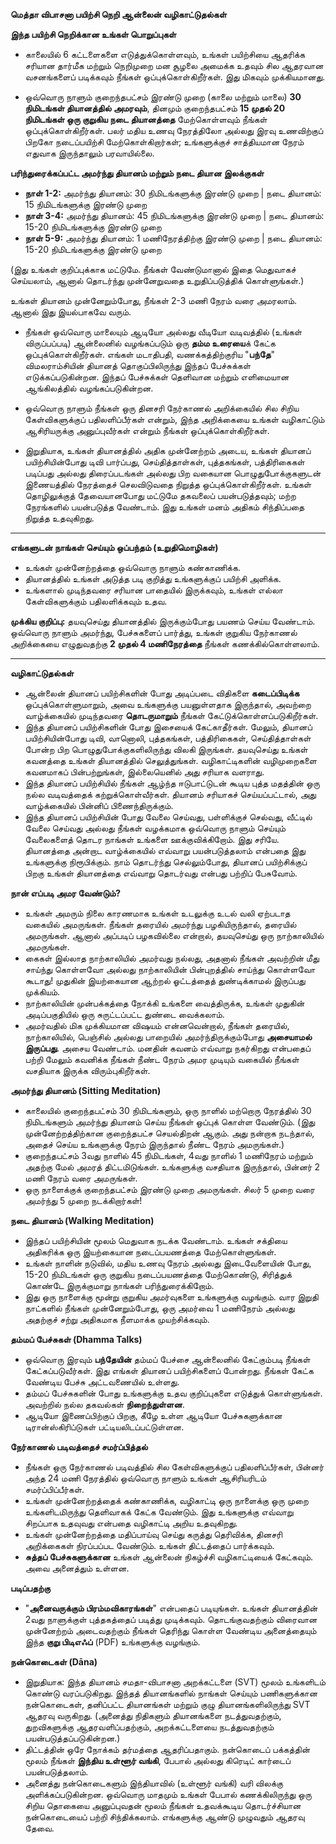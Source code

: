 **மெத்தா விபாசனா பயிற்சி நெறி ஆன்லைன் வழிகாட்டுதல்கள்**

**இந்த பயிற்சி நெறிக்கான உங்கள் பொறுப்புகள்**

* காலையில் 6 கட்டளைகளை எடுத்துக்கொள்ளவும், உங்கள் பயிற்சியை ஆதரிக்க சரியான தார்மீக மற்றும் நெறிமுறை மன சூழலை அமைக்க உதவும் சில ஆதரவான வசனங்களைப் படிக்கவும் நீங்கள் ஒப்புக்கொள்கிறீர்கள். இது மிகவும் முக்கியமானது.

* ஒவ்வொரு நாளும் குறைந்தபட்சம் இரண்டு முறை (காலை மற்றும் மாலை) **30 நிமிடங்கள் தியானத்தில் அமரவும்**, தினமும் குறைந்தபட்சம் **15 முதல் 20 நிமிடங்கள் ஒரு குறுகிய நடை தியானத்தை** மேற்கொள்ளவும் நீங்கள் ஒப்புக்கொள்கிறீர்கள். பலர் மதிய உணவு நேரத்திலோ அல்லது இரவு உணவிற்குப் பிறகோ நடைப்பயிற்சி மேற்கொள்கிறார்கள்; உங்களுக்குச் சாத்தியமான நேரம் எதுவாக இருந்தாலும் பரவாயில்லை.

**பரிந்துரைக்கப்பட்ட அமர்ந்து தியானம் மற்றும் நடை தியான இலக்குகள்**

* **நாள் 1-2:** அமர்ந்து தியானம்: 30 நிமிடங்களுக்கு இரண்டு முறை | நடை தியானம்: 15 நிமிடங்களுக்கு இரண்டு முறை
* **நாள் 3-4:** அமர்ந்து தியானம்: 45 நிமிடங்களுக்கு இரண்டு முறை | நடை தியானம்: 15-20 நிமிடங்களுக்கு இரண்டு முறை
* **நாள் 5-9:** அமர்ந்து தியானம்: 1 மணிநேரத்திற்கு இரண்டு முறை | நடை தியானம்: 15-20 நிமிடங்களுக்கு இரண்டு முறை

(இது உங்கள் குறிப்புக்காக மட்டுமே. நீங்கள் வேண்டுமானால் இதை மெதுவாகச் செய்யலாம், ஆனால் தொடர்ந்து முன்னேறுவதை உறுதிப்படுத்திக் கொள்ளுங்கள்.)

உங்கள் தியானம் முன்னேறும்போது, ​​நீங்கள் 2-3 மணி நேரம் வரை அமரலாம். ஆனால் இது இயல்பாகவே வரும்.

* நீங்கள் ஒவ்வொரு மாலையும் ஆடியோ அல்லது வீடியோ வடிவத்தில் (உங்கள் விருப்பப்படி) ஆன்லைனில் வழங்கப்படும் ஒரு **தம்ம உரையை**க் கேட்க ஒப்புக்கொள்கிறீர்கள். எங்கள் மடாதிபதி, வணக்கத்திற்குரிய "**பந்தே**" விமலராம்சியின் தியானத் தொகுப்பிலிருந்து இந்தப் பேச்சுக்கள் எடுக்கப்படுகின்றன. இந்தப் பேச்சுக்கள் தெளிவான மற்றும் எளிமையான ஆங்கிலத்தில் வழங்கப்படுகின்றன.

* ஒவ்வொரு நாளும் நீங்கள் ஒரு தினசரி நேர்காணல் அறிக்கையில் சில சிறிய கேள்விகளுக்குப் பதிலளிப்பீர்கள் என்றும், இந்த அறிக்கையை உங்கள் வழிகாட்டும் ஆசிரியருக்கு அனுப்புவீர்கள் என்றும் நீங்கள் ஒப்புக்கொள்கிறீர்கள்.

* இறுதியாக, உங்கள் தியானத்தில் அதிக முன்னேற்றம் அடைய, உங்கள் தியானப் பயிற்சியின்போது டிவி பார்ப்பது, செய்தித்தாள்கள், புத்தகங்கள், பத்திரிகைகள் படிப்பது அல்லது திரைப்படங்கள் அல்லது பிற வகையான பொழுதுபோக்குகளுடன் இணையத்தில் நேரத்தைச் செலவிடுவதை நிறுத்த ஒப்புக்கொள்கிறீர்கள். உங்கள் தொழிலுக்குத் தேவையானபோது மட்டுமே தகவலைப் பயன்படுத்தவும்; மற்ற நேரங்களில் பயன்படுத்த வேண்டாம். இது உங்கள் மனம் அதிகம் சிந்திப்பதை நிறுத்த உதவுகிறது.

---
**எங்களுடன் நாங்கள் செய்யும் ஒப்பந்தம் (உறுதிமொழிகள்)**

* உங்கள் முன்னேற்றத்தை ஒவ்வொரு நாளும் கண்காணிக்க.
* தியானத்தில் உங்கள் அடுத்த படி குறித்து உங்களுக்குப் பயிற்சி அளிக்க.
* உங்களால் முடிந்தவரை சரியான பாதையில் இருக்கவும், உங்கள் எல்லா கேள்விகளுக்கும் பதிலளிக்கவும் உதவ.

**முக்கிய குறிப்பு:** தயவுசெய்து தியானத்தில் இருக்கும்போது பயணம் செய்ய வேண்டாம். ஒவ்வொரு நாளும் அமர்ந்து, பேச்சுகளைப் பார்த்து, உங்கள் குறுகிய நேர்காணல் அறிக்கையை எழுதுவதற்கு **2 முதல் 4 மணிநேரத்தை** நீங்கள் கணக்கில்கொள்ளலாம்.

---
**வழிகாட்டுதல்கள்**

* ஆன்லைன் தியானப் பயிற்சிகளின் போது அடிப்படை விதிகளை **கடைப்பிடிக்க** ஒப்புக்கொள்ளுமாறும், அவை உங்களுக்கு பயனுள்ளதாக இருந்தால், அவற்றை வாழ்க்கையில் முடிந்தவரை **தொடருமாறும்** நீங்கள் கேட்டுக்கொள்ளப்படுகிறீர்கள்.
* இந்த தியானப் பயிற்சிகளின் போது இசையைக் கேட்காதீர்கள். மேலும், தியானப் பயிற்சியின்போது டிவி, வானொலி, புத்தகங்கள், பத்திரிகைகள், செய்தித்தாள்கள் போன்ற பிற பொழுதுபோக்குகளிலிருந்து விலகி இருங்கள். தயவுசெய்து உங்கள் கவனத்தை உங்கள் தியானத்தில் செலுத்துங்கள். வழிகாட்டிகளின் வழிமுறைகளை கவனமாகப் பின்பற்றுங்கள், இல்லையெனில் அது சரியாக வளராது.
* இந்த தியானப் பயிற்சியில் நீங்கள் ஆழ்ந்த ஈடுபாட்டுடன் கூடிய புத்த மதத்தின் ஒரு நல்ல வடிவத்தைக் கற்றுக்கொள்வீர்கள். தியானம் சரியாகச் செய்யப்பட்டால், அது வாழ்க்கையில் பின்னிப் பிணைந்திருக்கும்.
* இந்த தியானப் பயிற்சியின் போது வேலை செய்வது, பள்ளிக்குச் செல்வது, வீட்டில் வேலை செய்வது அல்லது நீங்கள் வழக்கமாக ஒவ்வொரு நாளும் செய்யும் வேலைகளைத் தொடர நாங்கள் உங்களை ஊக்குவிக்கிறோம். இது சரியே. தியானத்தை அன்றாட வாழ்க்கையில் எவ்வாறு பயன்படுத்தலாம் என்பதை இது உங்களுக்கு நிரூபிக்கும். நாம் தொடர்ந்து செல்லும்போது, ​​தியானப் பயிற்சிக்குப் பிறகு உங்கள் தியானத்தை எவ்வாறு தொடர்வது என்பது பற்றிப் பேசுவோம்.

**நான் எப்படி அமர வேண்டும்?**

* உங்கள் அமரும் நிலை காரணமாக உங்கள் உடலுக்கு உடல் வலி ஏற்படாத வகையில் அமருங்கள். நீங்கள் தரையில் அமர்ந்து பழகியிருந்தால், தரையில் அமருங்கள். ஆனால் அப்படிப் பழகவில்லை என்றால், தயவுசெய்து ஒரு நாற்காலியில் அமருங்கள்.
* கைகள் இல்லாத நாற்காலியில் அமர்வது நல்லது, அதனால் நீங்கள் அவற்றின் மீது சாய்ந்து கொள்ளவோ ​​அல்லது நாற்காலியின் பின்புறத்தில் சாய்ந்து கொள்ளவோ ​​கூடாது! முதுகின் இயற்கையான ஆற்றல் ஓட்டத்தைத் துண்டிக்காமல் இருப்பது முக்கியம்.
* நாற்காலியின் முன்பக்கத்தை நோக்கி உங்களை வைத்திருக்க, உங்கள் முதுகின் அடிப்பகுதியில் ஒரு சுருட்டப்பட்ட துண்டை வைக்கலாம்.
* அமர்வதில் மிக முக்கியமான விஷயம் என்னவென்றால், நீங்கள் தரையில், நாற்காலியில், பெஞ்சில் அல்லது பாறையில் அமர்ந்திருக்கும்போது **அசையாமல் இருப்பது**. அசைய வேண்டாம். மனதின் கவனம் எவ்வாறு நகர்கிறது என்பதைப் பற்றி மேலும் கவனிக்க நீங்கள் நீண்ட நேரம் அமர முடியும் வகையில் நீங்கள் வசதியாக இருக்க விரும்புகிறீர்கள்.

**அமர்ந்து தியானம் (Sitting Meditation)**

* காலையில் குறைந்தபட்சம் 30 நிமிடங்களும், ஒரு நாளில் மற்றொரு நேரத்தில் 30 நிமிடங்களும் அமர்ந்து தியானம் செய்ய நீங்கள் ஒப்புக் கொள்ள வேண்டும். (இது முன்னேற்றத்திற்கான குறைந்தபட்ச செயல்திறன் ஆகும். அது நன்றாக நடந்தால், அதைச் செய்ய உங்களுக்கு நேரம் இருந்தால் நீண்ட நேரம் அமருங்கள்.)
* குறைந்தபட்சம் 3வது நாளில் 45 நிமிடங்கள், 4வது நாளில் 1 மணிநேரம் மற்றும் அதற்கு மேல் அமரத் திட்டமிடுங்கள். உங்களுக்கு வசதியாக இருந்தால், பின்னர் 2 மணி நேரம் வரை அமருங்கள்.
* ஒரு நாளைக்குக் குறைந்தபட்சம் இரண்டு முறை அமருங்கள். சிலர் 5 முறை வரை அமர்ந்து 5 முறை நடக்கிறார்கள்!

**நடை தியானம் (Walking Meditation)**

* இந்தப் பயிற்சியின் மூலம் மெதுவாக நடக்க வேண்டாம். உங்கள் சக்தியை அதிகரிக்க ஒரு இயற்கையான நடைப்பயணத்தை மேற்கொள்ளுங்கள்.
* உங்கள் நாளின் நடுவில், மதிய உணவு நேரம் அல்லது இடைவேளையின் போது, ​​15-20 நிமிடங்கள் ஒரு குறுகிய நடைப்பயணத்தை மேற்கொண்டு, சிரித்துக் கொண்டே இருக்குமாறு நாங்கள் பரிந்துரைக்கிறோம்.
* இது ஒரு நாளைக்கு மூன்று குறுகிய அமர்வுகளை உங்களுக்கு வழங்கும். வார இறுதி நாட்களில் நீங்கள் முன்னேறும்போது, ​​ஒரு அமர்வை 1 மணிநேரம் அல்லது அதற்குச் சற்று அதிகமாக நீளமாக்க முயற்சிக்கவும்.

**தம்மப் பேச்சுகள் (Dhamma Talks)**

* ஒவ்வொரு இரவும் **பந்தேயின்** தம்மப் பேச்சை ஆன்லைனில் கேட்கும்படி நீங்கள் கேட்கப்படுவீர்கள். இது எங்கள் தியானப் பயிற்சிகளைப் போன்றது. நீங்கள் கேட்க வேண்டிய பேச்சு அட்டவணையில் உள்ளது.
* தம்மப் பேச்சுகளின் போது உங்களுக்கு உதவ குறிப்புகளை எடுத்துக் கொள்ளுங்கள். அவற்றில் நல்ல தகவல்கள் **நிறைந்துள்ளன**.
* ஆடியோ இணைப்பிற்குப் பிறகு, கீழே உள்ள ஆடியோ பேச்சுகளுக்கான டிரான்ஸ்கிரிப்டுகள் பட்டியலிடப்பட்டுள்ளன.

**நேர்காணல் படிவத்தைச் சமர்ப்பித்தல்**

* நீங்கள் ஒரு நேர்காணல் படிவத்தில் சில கேள்விகளுக்குப் பதிலளிப்பீர்கள், பின்னர் அந்த 24 மணி நேரத்தில் ஒவ்வொரு நாளும் உங்கள் ஆசிரியரிடம் சமர்ப்பிப்பீர்கள்.
* உங்கள் முன்னேற்றத்தைக் கண்காணிக்க, வழிகாட்டி ஒரு நாளைக்கு ஒரு முறை உங்களிடமிருந்து தெளிவாகக் கேட்க வேண்டும். இது உங்களுக்கு எவ்வாறு சிறப்பாக உதவுவது என்பதை வழிகாட்டி அறிய உதவுகிறது.
* உங்கள் முன்னேற்றத்தை மதிப்பாய்வு செய்து கருத்து தெரிவிக்க, தினசரி அறிக்கைகள் நிரப்பப்பட வேண்டும். உங்கள் திட்டத்தைப் பார்க்கவும்.
* **சுத்தப் பேச்சுகளுக்கான** உங்கள் ஆன்லைன் நிகழ்ச்சி வழிகாட்டியைக் கேட்கவும். அவை அனைத்தும் உள்ளன.

**படிப்பதற்கு**

* "**அனைவருக்கும் பிரம்மவிகாரங்கள்**" என்பதைப் படியுங்கள். உங்கள் தியானத்தின் 2வது நாளுக்குள் புத்தகத்தைப் படித்து முடிக்கவும். தொடங்குவதற்கும் விரைவான முன்னேற்றம் அடைவதற்கும் நீங்கள் தெரிந்து கொள்ள வேண்டிய அனைத்தையும் இந்த **குறு பிடிஎஃப்** (PDF) உங்களுக்கு வழங்கும்.

**நன்கொடைகள் (Dāna)**

* இறுதியாக: இந்த தியானம் சமதா-விபாசனா அறக்கட்டளை (SVT) மூலம் உங்களிடம் கொண்டு வரப்படுகிறது. இந்தத் தியானங்களில் நாங்கள் செய்யும் பணிகளுக்கான நன்கொடைகள், தனிப்பட்ட தியானங்கள் மற்றும் குழு தியானங்களிலிருந்து SVT ஆதரவு வருகிறது. (அனைத்து நிதிகளும் தியானங்களை நடத்துவதற்கும், துறவிகளுக்கு ஆதரவளிப்பதற்கும், அறக்கட்டளையை நடத்துவதற்கும் பயன்படுத்தப்படுகின்றன.)
* திட்டத்தின் ஒரே நோக்கம் தர்மத்தை ஆதரிப்பதாகும். நன்கொடைப் பக்கத்தின் மூலம் நீங்கள் **இந்திய உள்ளூர் வங்கி**, பேபால் அல்லது கிரெடிட் கார்டைப் பயன்படுத்தலாம்.
* அனைத்து நன்கொடைகளும் இந்தியாவில் (உள்ளூர் வங்கி) வரி விலக்கு அளிக்கப்படுகின்றன. ஒவ்வொரு மாதமும் உங்கள் பேபால் கணக்கிலிருந்து ஒரு சிறிய தொகையை அனுப்புவதன் மூலம் நீங்கள் உதவக்கூடிய தொடர்ச்சியான நன்கொடையைப் பற்றி சிந்திக்கலாம். எங்களுக்கு ஆண்டு முழுவதும் ஆதரவு தேவை.
